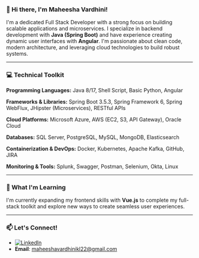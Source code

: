 ### 👋 Hi there, I'm Maheesha Vardhini!

I'm a dedicated Full Stack Developer with a strong focus on building scalable applications and microservices. I specialize in backend development with **Java (Spring Boot)** and have experience creating dynamic user interfaces with **Angular**. I'm passionate about clean code, modern architecture, and leveraging cloud technologies to build robust systems.

---

### 💻 Technical Toolkit

**Programming Languages:**
Java 8/17, Shell Script, Basic Python, Angular

**Frameworks & Libraries:**
Spring Boot 3.5.3, Spring Framework 6, Spring WebFlux, JHipster (Microservices), RESTful APIs

**Cloud Platforms:**
Microsoft Azure, AWS (EC2, S3, API Gateway), Oracle Cloud

**Databases:**
SQL Server, PostgreSQL, MySQL, MongoDB, Elasticsearch

**Containerization & DevOps:**
Docker, Kubernetes, Apache Kafka, GitHub, JIRA

**Monitoring & Tools:**
Splunk, Swagger, Postman, Selenium, Okta, Linux

---

### 🌱 What I'm Learning

I'm currently expanding my frontend skills with **Vue.js** to complete my full-stack toolkit and explore new ways to create seamless user experiences.

---

### 📫 Let's Connect!

* [![LinkedIn](https://img.shields.io/badge/LinkedIn-blue?style=flat&logo=linkedin&logoColor=white)](https://www.linkedin.com/in/maheesha-vardhini-k-l-673bb4199/)
* **Email**: maheeshavardhinikl22@gmail.com
